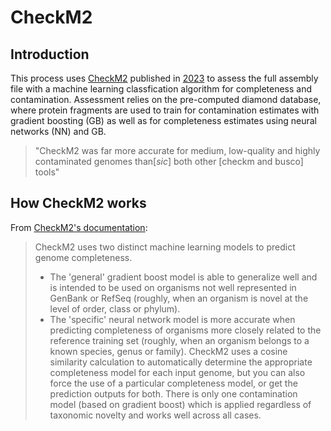# CheckM2

## Introduction

This process uses [CheckM2](https://github.com/chklovski/CheckM2) published in [2023](https://pubmed.ncbi.nlm.nih.gov/37500759/) to assess the full assembly file with a machine learning classfication algorithm for completeness and contamination. Assessment relies on the pre-computed diamond database, where protein fragments are used to train for contamination estimates with gradient boosting (GB) as well as for completeness estimates using neural networks (NN) and GB.

> "CheckM2 was far more accurate for medium, low-quality and highly contaminated genomes than[_sic_] both other [checkm and busco] tools"

## How CheckM2 works

From [CheckM2's documentation](https://github.com/chklovski/CheckM2):
> CheckM2 uses two distinct machine learning models to predict genome completeness.
> - The 'general' gradient boost model is able to generalize well and is intended to be used on organisms not well represented in GenBank or RefSeq (roughly, when an organism is novel at the level of order, class or phylum).
> - The 'specific' neural network model is more accurate when predicting completeness of organisms more closely related to the reference training set (roughly, when an organism belongs to a known species, genus or family).
> CheckM2 uses a cosine similarity calculation to automatically determine the appropriate completeness model for each input genome, but you can also force the use of a particular completeness model, or get the prediction outputs for both.
> There is only one contamination model (based on gradient boost) which is applied regardless of taxonomic novelty and works well across all cases.

